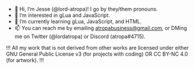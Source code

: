 - 👋 Hi, I’m Jesse (@lord-atropa)! I go by they/them pronouns.
- 👀 I’m interested in gLua and JavaScript.
- 🌱 I’m currently learning gLua, JavaScript, and HTML.
- 📫 You can reach me by emailing atropabusiness@gmail.com, or DMing me on Twitter (@lordatropa) or Discord (atropa#4715).

!!! All my work that is not derived from other works are licensed under either GNU General Public License v3 (for projects with coding) OR CC BY-NC 4.0 (for artwork). !!!
